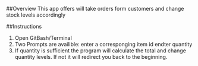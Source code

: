 

##Overview
This app offers will take orders form customers and change stock levels accordingly

##Instructions
1. Open GitBash/Terminal
2. Two Prompts are availible: 
    enter a corresponging item id 
    endter quantity
3. If quantity is sufficient the program will calculate the total and change quantity levels. If not it will redirect you back to the beginning.